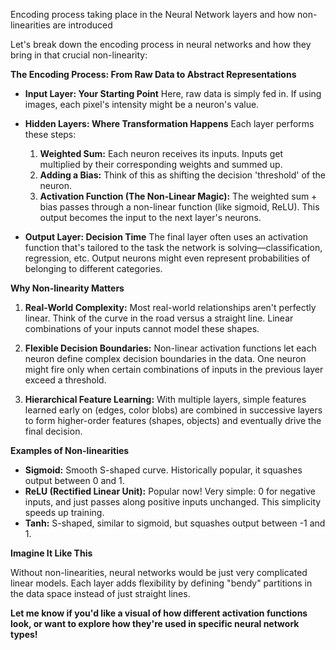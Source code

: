 Encoding process taking place in the Neural Network layers and how non-linearities are introduced

Let's break down the encoding process in neural networks and how they bring in that crucial non-linearity:

**The Encoding Process: From Raw Data to Abstract Representations**

* **Input Layer: Your Starting Point**  Here, raw data is simply fed in. If  using images, each pixel's intensity might be a neuron's value.
* **Hidden Layers: Where Transformation Happens** Each layer performs these steps:
    1. **Weighted Sum:** Each neuron receives its inputs. Inputs get multiplied by their corresponding weights and summed up. 
    2. **Adding a Bias:**  Think of this as shifting the decision 'threshold' of the neuron. 
    3. **Activation Function (The Non-Linear Magic):**  The weighted sum + bias passes through a non-linear function (like sigmoid, ReLU). This output becomes the input to the next layer's neurons.

* **Output Layer: Decision Time** The final layer often uses an activation function that's tailored to the task the network is solving—classification, regression, etc. Output neurons might even represent probabilities of belonging to different categories.

**Why Non-linearity Matters**

1. **Real-World Complexity:** Most real-world relationships aren't perfectly linear. Think of the curve in  the road versus a straight line. Linear combinations of your inputs cannot model these shapes.

2. **Flexible Decision Boundaries:** Non-linear activation functions let each neuron define complex decision boundaries in the data. One neuron might fire only when certain combinations of inputs in the previous layer exceed a threshold.  

3. **Hierarchical Feature Learning:** With multiple layers, simple features learned early on (edges, color blobs) are combined in successive layers to form higher-order features (shapes, objects) and eventually drive the final decision.  

**Examples of  Non-linearities**

* **Sigmoid:** Smooth S-shaped curve. Historically popular, it squashes output between 0 and 1.
* **ReLU (Rectified Linear Unit):** Popular now!  Very simple: 0 for negative inputs, and just passes along positive inputs unchanged. This simplicity speeds up training.
* **Tanh:**  S-shaped, similar to sigmoid, but squashes output between -1 and 1.

**Imagine It Like This**

Without non-linearities, neural networks would be just very complicated linear models. Each layer adds flexibility by defining "bendy" partitions in the data space instead of just straight lines.

**Let me know if you'd like a visual of  how different activation functions look, or want to explore how they're used in specific neural network types!** 

